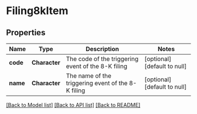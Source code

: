 # Filing8kItem

## Properties
Name | Type | Description | Notes
------------ | ------------- | ------------- | -------------
**code** | **Character** | The code of the triggering event of the 8-K filing | [optional] [default to null]
**name** | **Character** | The name of the triggering event of the 8-K filing | [optional] [default to null]

[[Back to Model list]](../README.md#documentation-for-models) [[Back to API list]](../README.md#documentation-for-api-endpoints) [[Back to README]](../README.md)



